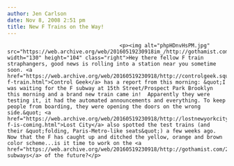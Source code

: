 ```yaml
---
author: Jen Carlson
date: Nov 8, 2008 2:51 pm
title: New F Trains on the Way!
---
```


	
										<p><img alt="phpHDnvHsPM.jpg" src="https://web.archive.org/web/20160519230918im_/http://gothamist.com/attachments/arts_jen/phpHDnvHsPM.jpg" width="130" height="104" class="right">Hey there fellow F train straphangers, good news is rolling into a station near you sometime soon. <a href="https://web.archive.org/web/20160519230918/http://controlgeek.squarespace.com/blog/2008/11/8/new-f-train.html">Control Geek</a> has a report from this morning: &quot;I was waiting for the F subway at 15th Street/Prospect Park Brooklyn this morning and a brand new train came in!  Apparently they were testing it, it had the automated announcements and everything. To keep people from boarding, they were opening the doors on the wrong side.&quot; <a href="https://web.archive.org/web/20160519230918/http://lostnewyorkcity.blogspot.com/2008/10/new-f-is-coming.html">Lost City</a> also spotted the test trains (and their &quot;folding, Paris-Metro-like seats&quot;) a few weeks ago. Now that the F has caught up and ditched the yellow, orange and brown color scheme...is it time to work on the <a href="https://web.archive.org/web/20160519230918/http://gothamist.com/2008/08/02/are_seatless_subways_in_our_future.php">seatless subways</a> of the future?</p>					
										
									
				